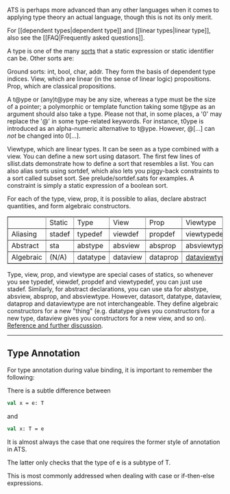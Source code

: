 ATS is perhaps more advanced than any other languages when it comes to applying type theory an actual language, though this is not its only merit.

For [[dependent types|dependent type]] and [[linear types|linear type]], also see the [[FAQ|Frequently asked questions]].

A type is one of the many [sorts](sort) that a static expression or static identifier can be. Other sorts are:

Ground sorts: int, bool, char, addr. They form the basis of dependent type indices.
View, which are linear (in the sense of linear logic) propositions.
Prop, which are classical propositions.

A t@ype or (any)t@ype may be any size, whereas a type must be the size of a pointer; a polymorphic or template function taking some t@ype as an argument should also take a type. Please not that, in some places, a '0' may replace the '@' in some type-related keywords. For instance, t0ype is introduced as an alpha-numeric alternative to t@ype. However, @[...] can *not* be changed into 0[...].

Viewtype, which are linear types. It can be seen as a type combined with a view.
You can define a new sort using datasort. The first few lines of sllist.dats demonstrate how to define a sort that resembles a list. You can also alias sorts using sortdef, which also lets you piggy-back constraints to a sort called subset sort. See prelude/sortdef.sats for examples. A constraint is simply a static expression of a boolean sort.

For each of the type, view, prop, it is possible to alias, declare abstract quantities, and form algebraic constructors.

<table border="1" bordercolor="#888888" cellspacing="0" style="border-color:rgb(136,136,136);border-width:1px;border-collapse:collapse">
<tbody>
<tr>
<td style="width:60px"> </td>
<td style="width:60px">Static</td>
<td style="width:60px">Type</td>
<td style="width:60px">View</td>
<td style="width:60px">Prop</td>
<td style="width:60px">Viewtype</td>
</tr>
<tr>
<td>Aliasing</td>
<td>stadef</td>
<td style="width:60px">typedef</td>
<td>viewdef</td>
<td>propdef</td>
<td>viewtypedef</td>
</tr>
<tr>
<td>Abstract</td>
<td>sta</td>
<td>abstype</td>
<td>absview</td>
<td>absprop</td>
<td>absviewtype</td>
</tr>
<tr>
<td style="width:60px">Algebraic</td>
<td style="width:60px">(N/A)</td>
<td style="width:60px">datatype</td>
<td style="width:60px">dataview</td>
<td style="width:60px">dataprop</td>
<td style="width:60px"><a href="https://github.com/githwxi/ATS-Postiats/wiki/dataviewtype">dataviewtype</a></td>
</tr>
</tbody>
</table>

Type, view, prop, and viewtype are special cases of statics, so whenever you see typedef, viewdef, propdef and viewtypedef, you can just use stadef. Similarly, for abstract declarations, you can use sta for abstype, absview, absprop, and absviewtype. However, datasort, datatype, dataview, dataprop and dataviewtype are not interchangeable. They define algebraic constructors for a new "thing" (e.g. datatype gives you constructors for a new type, dataview gives you constructors for a new view, and so on). [Reference and further discussion](http://cs.likai.org/ats/ml-programmers-guide-to-ats).

-----------------------
Type Annotation
-----------------------

For type annotation during value binding, it is important to remember the following:

There is a subtle difference between

```ocaml
val x = e: T
```

and

```ocaml
val x: T = e
```

It is almost always the case that one requires the former style of annotation
in ATS.

The latter only checks that the type of e is a subtype of T.

This is most commonly addressed when dealing with case or if-then-else expressions.